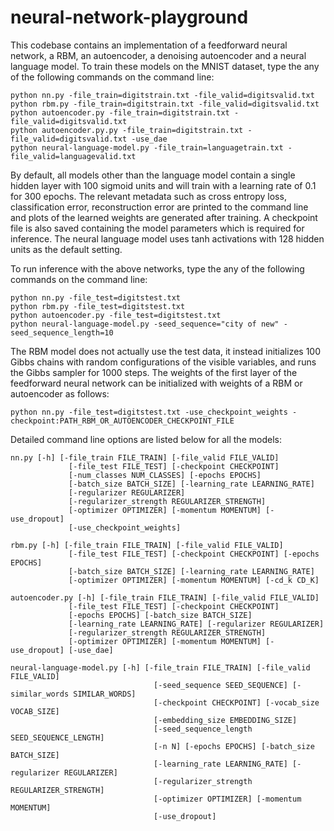 # neural-network-playground

This codebase contains an implementation of a feedforward neural network, a RBM, an autoencoder, a denoising autoencoder and a neural language model. To train these models on the MNIST dataset, type the any of the following commands on the command line:

```
python nn.py -file_train=digitstrain.txt -file_valid=digitsvalid.txt
python rbm.py -file_train=digitstrain.txt -file_valid=digitsvalid.txt
python autoencoder.py -file_train=digitstrain.txt -file_valid=digitsvalid.txt
python autoencoder.py.py -file_train=digitstrain.txt -file_valid=digitsvalid.txt -use_dae
python neural-language-model.py -file_train=languagetrain.txt -file_valid=languagevalid.txt
```

By default, all models other than the language model contain a single hidden layer with 100 sigmoid units and will train with a learning rate of 0.1 for 300 epochs. The relevant metadata such as cross entropy loss, classification error, reconstruction error are printed to the command line and plots of the learned weights are generated after training. A checkpoint file is also saved containing the model parameters which is required for inference. The neural language model uses tanh activations
with 128 hidden units as the default setting.

To run inference with the above networks, type the any of the following commands on the command line:

```
python nn.py -file_test=digitstest.txt
python rbm.py -file_test=digitstest.txt
python autoencoder.py -file_test=digitstest.txt
python neural-language-model.py -seed_sequence="city of new" -seed_sequence_length=10
```

The RBM model does not actually use the test data, it instead initializes 100 Gibbs chains with random configurations of the visible variables, and runs the Gibbs sampler for 1000 steps. The weights of the first layer of the feedforward neural network can be initialized with weights of a RBM or autoencoder as follows:

```
python nn.py -file_test=digitstest.txt -use_checkpoint_weights -checkpoint:PATH_RBM_OR_AUTOENCODER_CHECKPOINT_FILE
```

Detailed command line options are listed below for all the models:

```
nn.py [-h] [-file_train FILE_TRAIN] [-file_valid FILE_VALID]
             [-file_test FILE_TEST] [-checkpoint CHECKPOINT]
             [-num_classes NUM_CLASSES] [-epochs EPOCHS]
             [-batch_size BATCH_SIZE] [-learning_rate LEARNING_RATE]
             [-regularizer REGULARIZER]
             [-regularizer_strength REGULARIZER_STRENGTH]
             [-optimizer OPTIMIZER] [-momentum MOMENTUM] [-use_dropout]
             [-use_checkpoint_weights]

rbm.py [-h] [-file_train FILE_TRAIN] [-file_valid FILE_VALID]
             [-file_test FILE_TEST] [-checkpoint CHECKPOINT] [-epochs EPOCHS]
             [-batch_size BATCH_SIZE] [-learning_rate LEARNING_RATE]
             [-optimizer OPTIMIZER] [-momentum MOMENTUM] [-cd_k CD_K]

autoencoder.py [-h] [-file_train FILE_TRAIN] [-file_valid FILE_VALID]
             [-file_test FILE_TEST] [-checkpoint CHECKPOINT]
             [-epochs EPOCHS] [-batch_size BATCH_SIZE]
             [-learning_rate LEARNING_RATE] [-regularizer REGULARIZER]
             [-regularizer_strength REGULARIZER_STRENGTH]
             [-optimizer OPTIMIZER] [-momentum MOMENTUM] [-use_dropout] [-use_dae]

neural-language-model.py [-h] [-file_train FILE_TRAIN] [-file_valid FILE_VALID]
                                [-seed_sequence SEED_SEQUENCE] [-similar_words SIMILAR_WORDS]
                                [-checkpoint CHECKPOINT] [-vocab_size VOCAB_SIZE]
                                [-embedding_size EMBEDDING_SIZE]
                                [-seed_sequence_length SEED_SEQUENCE_LENGTH]
                                [-n N] [-epochs EPOCHS] [-batch_size BATCH_SIZE]
                                [-learning_rate LEARNING_RATE] [-regularizer REGULARIZER]
                                [-regularizer_strength REGULARIZER_STRENGTH]
                                [-optimizer OPTIMIZER] [-momentum MOMENTUM]
                                [-use_dropout]
```
